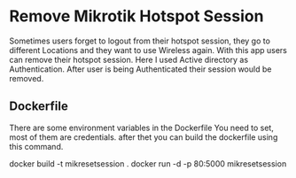 # Remove Mikrotik Hotspot Session 

Sometimes users forget to logout from their hotspot session, they go to different Locations and they want to use Wireless again. With this app users can remove their hotspot session. Here I used Active directory as Authentication. After user is being Authenticated their session would be removed.


## Dockerfile
There are some environment variables in the Dockerfile You need to set, most of them are credentials. after thet you can build the dockerfile using this command.

docker build -t mikresetsession .
docker run -d -p 80:5000 mikresetsession 
